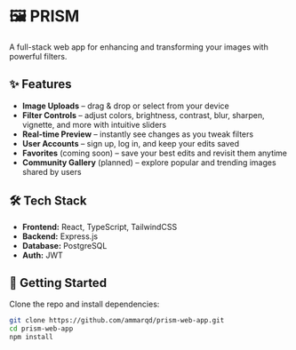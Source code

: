 # 🖼️ PRISM
A full-stack web app for enhancing and transforming your images with powerful filters.  

## ✨ Features
- **Image Uploads** – drag & drop or select from your device  
- **Filter Controls** – adjust colors, brightness, contrast, blur, sharpen, vignette, and more with intuitive sliders  
- **Real-time Preview** – instantly see changes as you tweak filters  
- **User Accounts** – sign up, log in, and keep your edits saved 
- **Favorites** (coming soon) – save your best edits and revisit them anytime  
- **Community Gallery** (planned) – explore popular and trending images shared by users  

## 🛠️ Tech Stack
- **Frontend:** React, TypeScript, TailwindCSS  
- **Backend:** Express.js  
- **Database:** PostgreSQL  
- **Auth:** JWT

## 🚀 Getting Started
Clone the repo and install dependencies:  
```bash
git clone https://github.com/ammarqd/prism-web-app.git
cd prism-web-app
npm install
